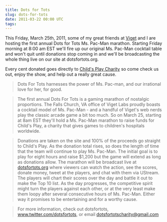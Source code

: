 ```yaml
---
title: Dots for Tots
slug: dots-for-tots
date: 2011-03-22 00:00 UTC
tags:
---
```


This Friday, March 25th, 2011, some of my great friends at [Viget](http://www.viget.com) and I are hosting the first annual Dots for Tots Ms. Pac-Man marathon. Starting Friday morning at 8:00 am EST we'll fire up our original Ms. Pac-Man cocktail table and won't quit until donations stop coming in and we'll be broadcasting the whole thing live on our site at dotsfortots.org.

Every cent donated goes directly to [Child's Play Charity](http://www.childsplay.org) so come check us out, enjoy the show, and help out a really great cause.

> Dots For Tots harnesses the power of Ms. Pac-man, and our irrational love for her, for good.

> The first annual Dots For Tots is a gaming marathon of nostalgic proportions. The Falls Church, VA office of Viget Labs proudly boasts a cocktail model of Ms. Pac-Man - and a handful of Viget's web nerds play the classic arcade game a bit too much. So on March 25, starting at 8am EST they'll hold a Ms. Pac-Man marathon to raise funds for Child's Play, a charity that gives games to children's hospitals worldwide.

> Donations are taken on the site and 100% of the proceeds go straight to Child's Play. As the donation total rises, so does the length of time that the team will continue to play Ms. Pac-Man. The initial goal is to play for eight hours and raise $1,200 but the game will extend as long as donations allow. The marathon will be broadcast live at [dotsfortots.org](https://web.archive.org/web/20130601084814/http://dotsfortots.org/) where viewers can watch the action, see the scores, donate money, tweet at the players, and chat with them via UStream. The players will chart their scores over the day and battle it out to make the Top 10 list. As the day progresses, the competitive spirit might turn the players against each other, or at the very least make them loopy after several consecutive hours of Ms. Pac-Man. Either way it promises to be entertaining and for a worthy cause.

> For more information, check out dotsfortots, www.twitter.com/dotsfortots, or email dotsfortotscharity@gmail.com

